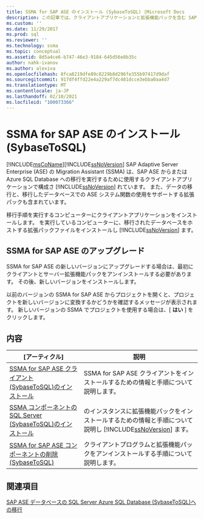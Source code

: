 ```yaml
---
title: SSMA for SAP ASE のインストール (SybaseToSQL) |Microsoft Docs
description: この記事では、クライアントアプリケーションと拡張機能パックを含む SAP ASE の SQL Server Migration Assistant をインストール、アップグレード、およびアンインストールする方法について説明します。
ms.custom: ''
ms.date: 11/29/2017
ms.prod: sql
ms.reviewer: ''
ms.technology: ssma
ms.topic: conceptual
ms.assetid: 8d5a4ce6-b747-46e3-9184-645d56e8b35c
author: nahk-ivanov
ms.author: alexiva
ms.openlocfilehash: 8fca8219dfe89c8229b8d296fe355b97417d9daf
ms.sourcegitcommit: 917df4ffd22e4a229af7dc481dcce3ebba0aa4d7
ms.translationtype: MT
ms.contentlocale: ja-JP
ms.lasthandoff: 02/10/2021
ms.locfileid: "100073366"
---
```

# <a name="installing-ssma-for-sap-ase-sybasetosql"></a>SSMA for SAP ASE のインストール (SybaseToSQL)
[!INCLUDE[msCoName](../../includes/msconame_md.md)][!INCLUDE[ssNoVersion](../../includes/ssnoversion-md.md)] SAP Adaptive Server Enterprise (ASE) の Migration Assistant (SSMA) は、SAP ASE からまたは Azure SQL Database への移行を実行するために使用するクライアントアプリケーションで構成さ [!INCLUDE[ssNoVersion](../../includes/ssnoversion-md.md)] れています。 また、データの移行と、移行したデータベースでの ASE システム関数の使用をサポートする拡張パックも含まれています。  
  
移行手順を実行するコンピューターにクライアントアプリケーションをインストールします。 を実行しているコンピューターに、移行されたデータベースをホストする拡張パックファイルをインストールし [!INCLUDE[ssNoVersion](../../includes/ssnoversion-md.md)] ます。  
  
## <a name="upgrading-ssma-for-sap-ase"></a>SSMA for SAP ASE のアップグレード  
SSMA for SAP ASE の新しいバージョンにアップグレードする場合は、最初にクライアントとサーバー拡張機能パックをアンインストールする必要があります。 その後、新しいバージョンをインストールします。  
  
以前のバージョンの SSMA for SAP ASE からプロジェクトを開くと、プロジェクトを新しいバージョンに変換するかどうかを確認するメッセージが表示されます。 新しいバージョンの SSMA でプロジェクトを使用する場合は、[ **はい** ] をクリックします。  
  
## <a name="contents"></a>内容  
  
|[アーティクル]|説明|  
|---------|---------------|  
|[SSMA for SAP ASE クライアント &#40;SybaseToSQL&#41;のインストール ](../../ssma/sybase/installing-ssma-for-sybase-client-sybasetosql.md)|SSMA for SAP ASE クライアントをインストールするための情報と手順について説明します。|  
|[SSMA コンポーネントの SQL Server &#40;SybaseToSQL&#41;のインストール ](../../ssma/sybase/installing-ssma-components-on-sql-server-sybasetosql.md)|のインスタンスに拡張機能パックをインストールするための情報と手順について説明し [!INCLUDE[ssNoVersion](../../includes/ssnoversion-md.md)] ます。|  
|[SSMA for SAP ASE コンポーネントの削除 &#40;SybaseToSQL&#41;](../../ssma/sybase/removing-ssma-for-sybase-components-sybasetosql.md)|クライアントプログラムと拡張機能パックをアンインストールする手順について説明します。|  
  
## <a name="see-also"></a>関連項目  
[SAP ASE データベースの SQL Server Azure SQL Database &#40;SybaseToSQL&#41;への移行 ](../../ssma/sybase/migrating-sybase-ase-databases-to-sql-server-azure-sql-db-sybasetosql.md)  

